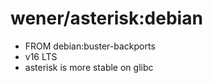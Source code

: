 # wener/asterisk:debian
- FROM debian:buster-backports
- v16 LTS
- asterisk is more stable on glibc
